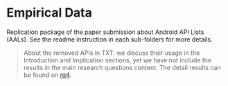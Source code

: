 # Empirical Data

Replication package of the paper submission about Android API Lists (AALs). See the readme instruction in each sub-folders for more details.

> About the removed APIs in TXT: we discuss their usage in the Introduction and Implication sections, yet we have not include the results in the main research questions content. The detail results can be found on [rq4](rq4/README.md).
